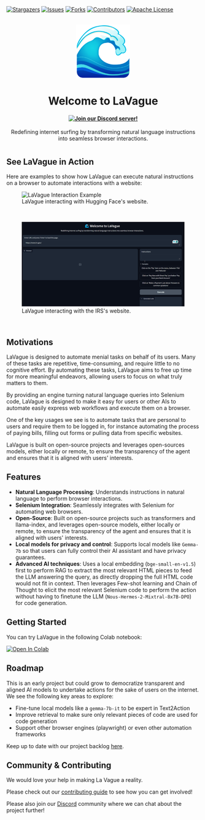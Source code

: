 [![Stargazers][stars-shield]][stars-url]
[![Issues][issues-shield]][issues-url]
[![Forks][forks-shield]][forks-url]
[![Contributors][contributors-shield]][contributors-url]
[![Apache License][license-shield]][license-url]
<br/><br/>

<div align="center">
  <img src="static/logo.png" width=140px: alt="LaVague Logo">
  <h1>Welcome to LaVague</h1>

<h4 align="center">
 <a href="https://discord.gg/SDxn9KpqX9" target="_blank">
    <img src="https://dcbadge.vercel.app/api/server/SDxn9KpqX9?compact=true&style=flat" alt="Join our Discord server!">
  </a>
</h4>
  <p>Redefining internet surfing by transforming natural language instructions into seamless browser interactions.</p>
<h1></h1>

</div>
<div>
  <h2>See LaVague in Action</h2>
  <p>Here are examples to show how LaVague can execute natural instructions on a browser to automate interactions with a website:</p>
  <figure>
    <img src="static/hf_lavague.gif" alt="LaVague Interaction Example" style="margin-right: 20px;">
    <figcaption>LaVague interacting with Hugging Face's website.</figcaption>
  </figure>
  <br/>
  
  <figure>
    <img src="static/irs_lavague.gif" alt="LaVague Workflow Example">
    <figcaption>LaVague interacting with the IRS's website.</figcaption>
  </figure>
</div>
<br/>

## Motivations

LaVague is designed to automate menial tasks on behalf of its users. Many of these tasks are repetitive, time-consuming, and require little to no cognitive effort. By automating these tasks, LaVague aims to free up time for more meaningful endeavors, allowing users to focus on what truly matters to them.

By providing an engine turning natural language queries into Selenium code, LaVague is designed to make it easy for users or other AIs to automate easily express web workflows and execute them on a browser.

One of the key usages we see is to automate tasks that are personal to users and require them to be logged in, for instance automating the process of paying bills, filling out forms or pulling data from specific websites. 

LaVague is built on open-source projects and leverages open-sources models, either locally or remote, to ensure the transparency of the agent and ensures that it is aligned with users' interests.

## Features

- **Natural Language Processing**: Understands instructions in natural language to perform browser interactions.
- **Selenium Integration**: Seamlessly integrates with Selenium for automating web browsers.
- **Open-Source**: Built on open-source projects such as transformers and llama-index, and leverages open-source models, either locally or remote, to ensure the transparency of the agent and ensures that it is aligned with users' interests.
- **Local models for privacy and control**: Supports local models like ``Gemma-7b`` so that users can fully control their AI assistant and have privacy guarantees.
- **Advanced AI techniques**: Uses a local embedding (``bge-small-en-v1.5``) first to perform RAG to extract the most relevant HTML pieces to feed the LLM answering the query, as directly dropping the full HTML code would not fit in context. Then leverages Few-shot learning and Chain of Thought to elicit the most relevant Selenium code to perform the action without having to finetune the LLM (``Nous-Hermes-2-Mixtral-8x7B-DPO``) for code generation.

## Getting Started

You can try LaVague in the following Colab notebook:

[![Open In Colab](https://colab.research.google.com/assets/colab-badge.svg)](https://colab.research.google.com/github/dhuynh95/LaVague/blob/main/LaVague.ipynb)

## Roadmap

This is an early project but could grow to democratize transparent and aligned AI models to undertake actions for the sake of users on the internet.
We see the following key areas to explore:
- Fine-tune local models like a ``gemma-7b-it`` to be expert in Text2Action 
- Improve retrieval to make sure only relevant pieces of code are used for code generation
- Support other browser engines (playwright) or even other automation frameworks

Keep up to date with our project backlog [here](https://github.com/orgs/lavague-ai/projects/1/views/2).

## Community & Contributing

We would love your help in making La Vague a reality. 

Please check out our [contributing guide](./contributing.md) to see how you can get involved!

Please also join our [Discord](https://discord.gg/SDxn9KpqX9) community where we can chat about the project further!

[contributors-shield]: https://img.shields.io/github/contributors/lavague-ai/LaVague.svg?style=for-the-badge
[contributors-url]: https://github.com/lavague-ai/LaVague/graphs/contributors
[forks-shield]: https://img.shields.io/github/forks/lavague-ai/LaVague.svg?style=for-the-badge
[forks-url]: https://github.com/lavague-ai/LaVague/network/members
[stars-shield]: https://img.shields.io/github/stars/lavague-ai/LaVague.svg?style=for-the-badge
[stars-url]: https://github.com/lavague-ai/LaVague/stargazers
[issues-shield]: https://img.shields.io/github/issues/lavague-ai/LaVague.svg?style=for-the-badge
[issues-url]: https://github.com/lavague-ai/LaVague/issues
[license-shield]: https://img.shields.io/github/license/lavague-ai/LaVague.svg?style=for-the-badge
[license-url]: https://github.com/lavague-ai/LaVague/blob/master/LICENSE.md
[linkedin-shield]: https://img.shields.io/badge/LinkedIn-0077B5?style=for-the-badge&logo=linkedin&logoColor=white&colorB=555